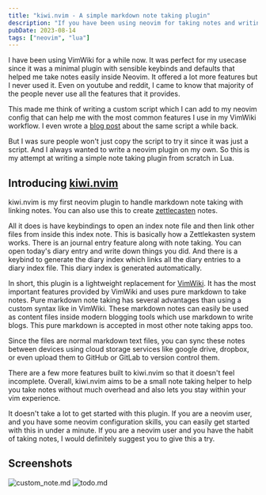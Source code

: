 ```yaml
---
title: "kiwi.nvim - A simple markdown note taking plugin"
description: "If you have been using neovim for taking notes and writing journals"
pubDate: 2023-08-14
tags: ["neovim", "lua"]
---
```

I have been using VimWiki for a while now. It was perfect for my usecase since 
it was a minimal plugin with sensible keybinds and defaults that helped me take 
notes easily inside Neovim. It offered a lot more features but I never used it.
Even on youtube and reddit, I came to know that majority of the people never use 
all the features that it provides.

This made me think of writing a custom script which I can add to my neovim config 
that can help me with the most common features I use in my VimWiki workflow. I 
even wrote a [blog post](/blog/scripting-workflows-for-neovim) about the same script a while back.

But I was sure people won't just copy the script to try it since it was just a 
script. And I always wanted to write a neovim plugin on my own. So this is my 
attempt at writing a simple note taking plugin from scratch in Lua.

## Introducing [kiwi.nvim](https://github.com/serenevoid/kiwi.nvim)

kiwi.nvim is my first neovim plugin to handle markdown note taking with linking notes. 
You can also use this to create [zettlecasten](https://youtu.be/yqKspwjXu18) notes.

All it does is have keybindings to open an index note file and then link other files 
from inside this index note. This is basically how a Zettlekasten system works. 
There is an journal entry feature along with note taking. You can open today's diary 
entry and write down things you did. And there is a keybind to generate the diary 
index which links all the diary entries to a diary index file. This diary index is 
generated automatically.

In short, this plugin is a lightweight replacement for [VimWiki](https://github.com/vimwiki/vimwiki). It has the most important 
features provided by VimWiki and uses pure markdown to take notes. Pure markdown 
note taking has several advantages than using a custom syntax like in VimWiki. These markdown 
notes can easily be used as content files inside modern blogging tools which use markdown 
to write blogs. This pure markdown is accepted in most other note taking apps too. 

Since the files are normal markdown text files, you can sync these notes between devices 
using cloud storage services like google drive, dropbox, or even upload them to GitHub or 
GitLab to version control them.

There are a few more features built to kiwi.nvim so that it doesn't feel incomplete. 
Overall, kiwi.nvim aims to be a small note taking helper to help you take notes without 
much overhead and also lets you stay within your vim experience.

It doesn't take a lot to get started with this plugin. If you are a neovim user, and you 
have some neovim configuration skills, you can easily get started with this in under a minute.
If you are a neovim user and you have the habit of taking notes, I would definitely suggest 
you to give this a try.

## Screenshots

![custom_note.md](https://u.cubeupload.com/serenevoid/6JqlpX.png)
![todo.md](https://u.cubeupload.com/serenevoid/6JqlpX.png)
